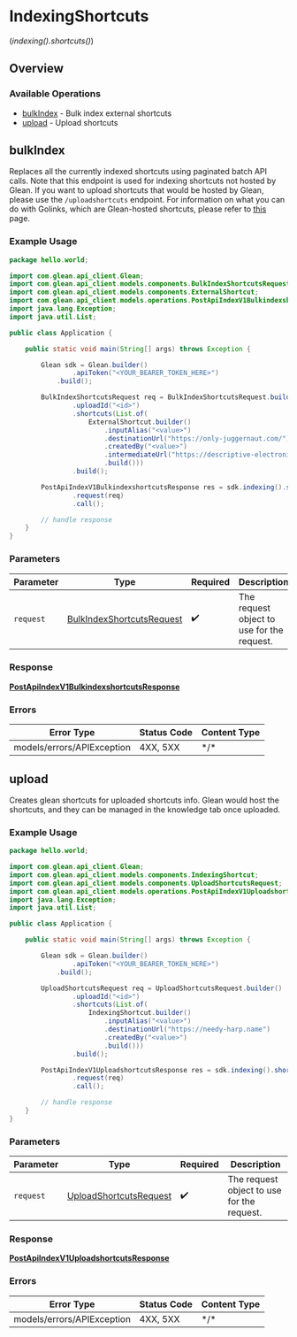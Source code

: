 # IndexingShortcuts
(*indexing().shortcuts()*)

## Overview

### Available Operations

* [bulkIndex](#bulkindex) - Bulk index external shortcuts
* [upload](#upload) - Upload shortcuts

## bulkIndex

Replaces all the currently indexed shortcuts using paginated batch API calls. Note that this endpoint is used for indexing shortcuts not hosted by Glean. If you want to upload shortcuts that would be hosted by Glean, please use the `/uploadshortcuts` endpoint. For information on what you can do with Golinks, which are Glean-hosted shortcuts, please refer to [this](https://help.glean.com/en/articles/5628838-how-go-links-work) page.

### Example Usage

```java
package hello.world;

import com.glean.api_client.Glean;
import com.glean.api_client.models.components.BulkIndexShortcutsRequest;
import com.glean.api_client.models.components.ExternalShortcut;
import com.glean.api_client.models.operations.PostApiIndexV1BulkindexshortcutsResponse;
import java.lang.Exception;
import java.util.List;

public class Application {

    public static void main(String[] args) throws Exception {

        Glean sdk = Glean.builder()
                .apiToken("<YOUR_BEARER_TOKEN_HERE>")
            .build();

        BulkIndexShortcutsRequest req = BulkIndexShortcutsRequest.builder()
                .uploadId("<id>")
                .shortcuts(List.of(
                    ExternalShortcut.builder()
                        .inputAlias("<value>")
                        .destinationUrl("https://only-juggernaut.com/")
                        .createdBy("<value>")
                        .intermediateUrl("https://descriptive-electronics.name")
                        .build()))
                .build();

        PostApiIndexV1BulkindexshortcutsResponse res = sdk.indexing().shortcuts().bulkIndex()
                .request(req)
                .call();

        // handle response
    }
}
```

### Parameters

| Parameter                                                                     | Type                                                                          | Required                                                                      | Description                                                                   |
| ----------------------------------------------------------------------------- | ----------------------------------------------------------------------------- | ----------------------------------------------------------------------------- | ----------------------------------------------------------------------------- |
| `request`                                                                     | [BulkIndexShortcutsRequest](../../models/shared/BulkIndexShortcutsRequest.md) | :heavy_check_mark:                                                            | The request object to use for the request.                                    |

### Response

**[PostApiIndexV1BulkindexshortcutsResponse](../../models/operations/PostApiIndexV1BulkindexshortcutsResponse.md)**

### Errors

| Error Type                 | Status Code                | Content Type               |
| -------------------------- | -------------------------- | -------------------------- |
| models/errors/APIException | 4XX, 5XX                   | \*/\*                      |

## upload

Creates glean shortcuts for uploaded shortcuts info. Glean would host the shortcuts, and they can be managed in the knowledge tab once uploaded.

### Example Usage

```java
package hello.world;

import com.glean.api_client.Glean;
import com.glean.api_client.models.components.IndexingShortcut;
import com.glean.api_client.models.components.UploadShortcutsRequest;
import com.glean.api_client.models.operations.PostApiIndexV1UploadshortcutsResponse;
import java.lang.Exception;
import java.util.List;

public class Application {

    public static void main(String[] args) throws Exception {

        Glean sdk = Glean.builder()
                .apiToken("<YOUR_BEARER_TOKEN_HERE>")
            .build();

        UploadShortcutsRequest req = UploadShortcutsRequest.builder()
                .uploadId("<id>")
                .shortcuts(List.of(
                    IndexingShortcut.builder()
                        .inputAlias("<value>")
                        .destinationUrl("https://needy-harp.name")
                        .createdBy("<value>")
                        .build()))
                .build();

        PostApiIndexV1UploadshortcutsResponse res = sdk.indexing().shortcuts().upload()
                .request(req)
                .call();

        // handle response
    }
}
```

### Parameters

| Parameter                                                               | Type                                                                    | Required                                                                | Description                                                             |
| ----------------------------------------------------------------------- | ----------------------------------------------------------------------- | ----------------------------------------------------------------------- | ----------------------------------------------------------------------- |
| `request`                                                               | [UploadShortcutsRequest](../../models/shared/UploadShortcutsRequest.md) | :heavy_check_mark:                                                      | The request object to use for the request.                              |

### Response

**[PostApiIndexV1UploadshortcutsResponse](../../models/operations/PostApiIndexV1UploadshortcutsResponse.md)**

### Errors

| Error Type                 | Status Code                | Content Type               |
| -------------------------- | -------------------------- | -------------------------- |
| models/errors/APIException | 4XX, 5XX                   | \*/\*                      |